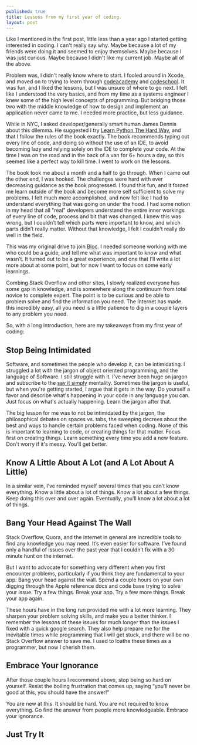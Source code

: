```yaml
---
published: true
title: Lessons from my first year of coding. 
layout: post
---
```

Like I mentioned in the first post, little less than a year ago I started getting interested in coding. I can't really say why. Maybe because a lot of my friends were doing it and seemed to enjoy themselves. Maybe because I was just curious. Maybe because I didn't like my current job. Maybe all of the above. 

Problem was, I didn't really know where to start. I fooled around in Xcode, and moved on to trying to learn through [codeacademy](http://www.codeacademy.com/) and [codeschool](http://www.codeschool.com/). It was fun, and I liked the lessons, but I was unsure of where to go next. I felt like I understood the very basics, and from my time as a systems engineer I knew some of the high level concepts of programming. But bridging those two with the middle knowledge of how to design and implement an application never came to me. I needed more practice, but less guidance. 

While in NYC, I asked developer/generally smart human James Dennis about this dilemma. He suggested I try [Learn Python The Hard Way](http://learnpythonthehardway.org/), and that I follow the rules of the book exactly. The book recommends typing out every line of code, and doing so without the use of an IDE, to avoid becoming lazy and relying solely on the IDE to complete your code. At the time I was on the road and in the back of a van for 6+ hours a day, so this seemed like a perfect way to kill time. I went to work on the lessons.

The book took me about a month and a half to go through. When I came out the other end, I was hooked. The challenges were hard with ever decreasing guidance as the book progressed. I found this fun, and it forced me learn outside of the book and become more self sufficient to solve my problems. I felt much more accomplished, and now felt like I had to understand everything that was going on under the hood. I had some notion in my head that all "real" developers understand the entire inner workings of every line of code, process and bit that was changed. I knew this was wrong, but I couldn’t tell which parts were important to know, and which parts didn’t really matter. Without that knowledge, I felt I couldn't really do well in the field. 

This was my original drive to join [Bloc](http://www.bloc.io). I needed someone working with me who could be a guide, and tell me what was important to know and what wasn’t. It turned out to be a great experience, and one that I’ll write a lot more about at some point, but for now I want to focus on some early learnings. 

Combing Stack Overflow and other sites, I slowly realized everyone has some gap in knowledge, and is somewhere along the continuum from total novice to complete expert. The point is to be curious and be able to problem solve and find the information you need. The Internet has made this incredibly easy, all you need is a little patience to dig in a couple layers to any problem you need. 

So, with a long introduction, here are my takeaways from my first year of coding: 

Stop Being Intimidated
---------------------------------

Software, and sometimes the people who develop it, can be intimidating. I struggled a lot with the jargon of object oriented programming, and the language of Software. I still struggle with it. I've never been huge on jargon and subscribe to the [say it simply](http://xkcd.com/1133/) mentality. Sometimes the jargon is useful, but when you're getting started, I argue that it gets in the way. Do yourself a favor and describe what's happening in your code in any language you can. Just focus on what's actually happening. Learn the jargon after that. 

The big lesson for me was to not be intimidated by the jargon, the philosophical debates on spaces vs. tabs, the sweeping decrees about the best and ways to handle certain problems faced when coding. None of this is important to learning to code, or creating things for that matter. Focus first on creating things. Learn something every time you add a new feature. Don't worry if it's messy. You'll get better.

Know A Little About A Lot (and A Lot About A Little)
--------------------------------------------------------------------------
In a similar vein, I’ve reminded myself several times that you can’t know everything. Know a little about a lot of things. Know a lot about a few things. Keep doing this over and over again. Eventually, you’ll know a lot about a lot of things. 

Bang Your Head Against The Wall
--------------------------------------------------
Stack Overflow, Quora, and the internet in general are incredible tools to find any knowledge you may need. It’s even easier for software. I’ve found only a handful of issues over the past year that I couldn’t fix with a 30 minute hunt on the internet. 

But I want to advocate for something very different when you first encounter problems, particularly if you think they are fundamental to your app: Bang your head against the wall. Spend a couple hours on your own digging through the Apple reference docs and code base trying to solve your issue. Try a few things. Break your app. Try a few more things. Break your app again. 

These hours have in the long run provided me with a lot more learning. They sharpen your problem solving skills, and make you a better thinker. I remember the lessons of these issues for much longer than the issues I fixed with a quick google search. They also help prepare me for the inevitable times while programming that I will get stuck, and there will be no Stack Overflow answer to save me. I used to loathe these times as a programmer, but now I cherish them. 

Embrace Your Ignorance
------------------------------------
After those couple hours I recommend above, stop being so hard on yourself. Resist the boiling frustration that comes up, saying “you’ll never be good at this, you should have the answer!” 

You are new at this. It should be hard. You are not required to know everything. Go find the answer from people more knowledgeable. Embrace your ignorance. 

Just Try It
---------------